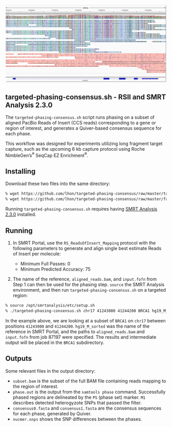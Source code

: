 ![Visualizing phasing in IGV](images/HLA-DQA1-phased-pacbio-reads.png)

targeted-phasing-consensus.sh - RSII and SMRT Analysis 2.3.0
-------------------------

The ``targeted-phasing-consensus.sh`` script runs phasing on a subset of aligned PacBio Reads of Insert (CCS reads) corresponding to a gene or region of interest, and generates a Quiver-based consensus sequence for each phase.

This workflow was designed for experiments utilizing long fragment target capture, such as the upcoming 6 kb capture protocol using Roche NimbleGen’s<sup>&reg;</sup> SeqCap EZ Enrichment<sup>&reg;</sup>.

Installing
----------

Download these two files into the same directory:

```sh
% wget https://github.com/lhon/targeted-phasing-consensus/raw/master/targeted-phasing-consensus.sh
% wget https://github.com/lhon/targeted-phasing-consensus/raw/master/faidx.zip
```

Running `targeted-phasing-consensus.sh` requires having [SMRT Analysis 2.3.0](http://pacbiodevnet.com) installed.

Running
-------

1. In SMRT Portal, use the `RS_ReadsOfInsert_Mapping` protocol with the following parameters to generate and align single best estimate Reads of Insert per molecule:
   - Minimum Full Passes: 0
   - Minimum Predicted Accuracy: 75

2. The name of the reference, `aligned_reads.bam`, and `input.fofn` from Step 1 can then be used for the phasing step. `source` the SMRT Analysis environment, and then run `targeted-phasing-consensus.sh` on a targeted region:

  ```sh
% source /opt/smrtanalysis/etc/setup.sh
% ./targeted-phasing-consensus.sh chr17 41243000 41244200 BRCA1 hg19_M_sorted /opt/smrtanalysis/common/jobs/087/087197/data/aligned_reads.bam /opt/smrtanalysis/common/jobs/087/087197/input.fofn
```

  In the example above, we are looking at a subset of `BRCA1` on `chr17` between positions `41243000` and `41244200`. `hg19_M_sorted` was the name of the reference in SMRT Portal, and the paths to `aligned_reads.bam` and `input.fofn` from job 87197 were specified. The results and intermediate output will be placed in the `BRCA1` subdirectory.

Outputs
-------

Some relevant files in the output directory:

- `subset.bam` is the subset of the full BAM file containing reads mapping to the region of interest.
- `phase.out` is the output from the `samtools phase` command. Successfully phased regions are delineated by the `PS` (phase set) marker. `M1` describes detected heterogyzote SNPs that passed the filter.
- `consensus0.fasta` and `consensus1.fasta` are the consensus sequences for each phase, generated by Quiver.
- `nucmer.snps` shows the SNP differences between the phases.
